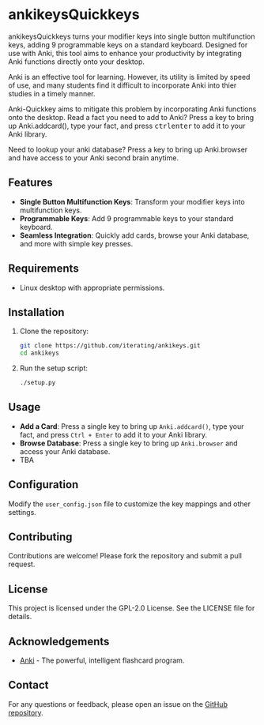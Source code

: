 # ankikeysQuickkeys

ankikeysQuickkeys turns your modifier keys into single button multifunction keys, adding 9 programmable keys on a standard keyboard. Designed for use with Anki, this tool aims to enhance your productivity by integrating Anki functions directly onto your desktop.

Anki is an effective tool for learning. However, its utility is limited by speed of use, and many students find it difficult to incorporate Anki into thier studies in a timely manner. 

Anki-Quickkey aims to mitigate this problem by incorporating Anki functions onto the desktop.
Read a fact you need to add to Anki? Press a key to bring up Anki.addcard(), type your fact, and press <kbd>ctrl</kbd><kbd>enter</kbd> to add it to your Anki library. 

Need to lookup your anki database? Press a key to bring up Anki.browser and have access to your Anki second brain anytime. 

## Features

- **Single Button Multifunction Keys**: Transform your modifier keys into multifunction keys.
- **Programmable Keys**: Add 9 programmable keys to your standard keyboard.
- **Seamless Integration**: Quickly add cards, browse your Anki database, and more with simple key presses.

## Requirements

- Linux desktop with appropriate permissions.

## Installation

1. Clone the repository:
    ```bash
    git clone https://github.com/iterating/ankikeys.git
    cd ankikeys
    ```

2. Run the setup script:
    ```bash
    ./setup.py
    ```

## Usage

- **Add a Card**: Press a single key to bring up `Anki.addcard()`, type your fact, and press `Ctrl + Enter` to add it to your Anki library.
- **Browse Database**: Press a single key to bring up `Anki.browser` and access your Anki database.
- TBA

## Configuration

Modify the `user_config.json` file to customize the key mappings and other settings.

## Contributing

Contributions are welcome! Please fork the repository and submit a pull request.

## License

This project is licensed under the GPL-2.0 License. See the LICENSE file for details.

## Acknowledgements

- [Anki](https://apps.ankiweb.net/) - The powerful, intelligent flashcard program.

## Contact

For any questions or feedback, please open an issue on the [GitHub repository](https://github.com/iterating/ankikeys).




